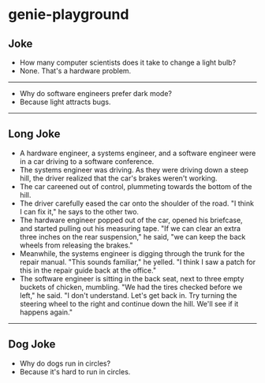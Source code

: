 # genie-playground

## Joke
- How many computer scientists does it take to change a light bulb?  
- None. That's a hardware problem.

---

- Why do software engineers prefer dark mode?  
- Because light attracts bugs.

---

## Long Joke
- A hardware engineer, a systems engineer, and a software engineer were in a car driving to a software
conference.
- The systems engineer was driving. As they were driving down a steep hill, the driver realized that the
car's brakes weren't working.
- The car careened out of control, plummeting towards the bottom of the hill.
- The driver carefully eased the car onto the shoulder of the road. "I think I can fix it," he says
to the other two.
- The hardware engineer popped out of the car, opened his briefcase, and started pulling out his measuring
tape. "If we can clear an extra three inches on
the rear suspension," he said, "we can keep the back wheels from releasing the brakes."
- Meanwhile, the systems engineer is digging through the trunk for the repair manual. "This sounds familiar,"
he yelled. "I think I saw a patch for this in the repair
guide back at the office."
- The software engineer is sitting in the back seat, next to three empty buckets of chicken, mumbling.
"We had the tires checked before we left," he said. "I don't understand. Let's get back in. Try turning
the steering wheel to the right and continue down the hill.
We'll see if it happens again."

---

## Dog Joke
- Why do dogs run in circles?
- Because it's hard to run in circles.
